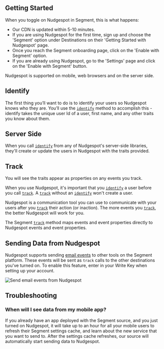## Getting Started

When you toggle on Nudgespot in Segment, this is what happens:

+ Our CDN is updated within 5-10 minutes.
+ If you are using Nudgespot for the first time, sign up and choose the 'Segment' option under Destinations on their 'Getting Started with Nudgespot' page.
+ Once you reach the Segment onboarding page, click on the 'Enable with Segment' option.
+ If you are already using Nudgespot, go to the 'Settings' page and click on the 'Enable with Segment' button.

Nudgespot is supported on mobile, web browsers and on the server side.

## Identify

The first thing you’ll want to do is to identify your users so Nudgespot knows who they are. You’ll use the [`identify`](/docs/spec/identify/) method to accomplish this - identify takes the unique user Id of a user, first name, and any other traits you know about them.

## Server Side

When you call [`identify`](/docs/spec/identify/) from any of Nudgespot's server-side libraries, they'll create or update the users in Nudgespot with the traits provided.

## Track

You will see the traits appear as properties on any events you track.

When you use Nudgespot, it's important that you [`identify`](/docs/spec/identify/) a user before you call [`track`](/docs/spec/track/). A [`track`](/docs/spec/track/) without an [`identify`](/docs/spec/identify/) won't create a user.

Nudgespot is a communication tool you can use to communicate with your users after you [`track`](/docs/spec/track/) their action (or inaction). The more events you [`track`](/docs/spec/track/), the better Nudgespot will work for you.

The Segment [`track`](/docs/spec/track/) method maps events and event properties directly to Nudgespot events and event properties.


## Sending Data from Nudgespot

Nudgespot supports sending [email events](/docs/spec/email/) to other tools on the Segment platform. These events will be sent as `track` calls to the other destinations you've turned on. To enable this feature, enter in your Write Key when setting up your account.

![Send email events from Nudgespot](https://cldup.com/h911sko8RG.png)

## Troubleshooting

### When will I see data from my mobile app?

If you already have an app deployed with the Segment source, and you just turned on Nudgespot, it will take up to an hour for all your mobile users to refresh their Segment settings cache, and learn about the new service that you want to send to. After the settings cache refreshes, our source will automatically start sending data to Nudgespot.
